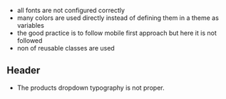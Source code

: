- all fonts are not configured correctly
- many colors are used directly instead of defining them in a theme as variables
- the good practice is to follow mobile first approach but here it is not followed
- non of reusable classes are used

## Header

- The products dropdown typography is not proper.
